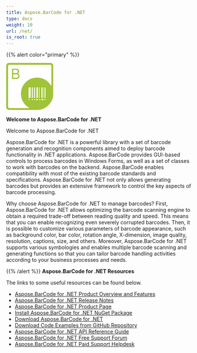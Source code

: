 ```yaml
---
title: Aspose.BarCode for .NET
type: docs
weight: 10
url: /net/
is_root: true
---
```


{{% alert color="primary" %}} 

![todo:image_alt_text](home_1.png)

**Welcome to Aspose.BarCode for .NET** 

Welcome to Aspose.BarCode for .NET

Aspose.BarCode for .NET is a powerful library with a set of barcode generation and recognition components aimed to deploy barcode functionality in .NET applications. Aspose.BarCode provides GUI-based controls to process barcodes in Windows Forms, as well as a set of classes to work with barcodes on the backend. Aspose.BarCode enables compatibility with most of the existing barcode standards and specifications. Aspose.BarCode for .NET not only allows generating barcodes but provides an extensive framework to control the key aspects of barcode processing. 

Why choose Aspose.BarCode for .NET to manage barcodes? First, Aspose.BarCode for .NET allows optimizing the barcode scanning engine to obtain a required trade-off between reading quality and speed. This means that you can enable recognizing even severely corrupted barcodes. 
Then, it is possible to customize various parameters of barcode appearance, such as background color, bar color, rotation angle, X-dimension, image quality, resolution, captions, size, and others. 
Moreover, Aspose.BarCode for .NET supports various symbologies and enables multiple barcode scanning and generating functions so that you can tailor barcode handling activities according to your business processes and needs. 

{{% /alert %}} 
**Aspose.BarCode for .NET Resources**

The links to some useful resources can be found below.

- [Aspose.BarCode for .NET Product Overview and Features](/barcode/net/product-overview/)
- [Aspose.BarCode for .NET Release Notes](/barcode/net/release-notes/)
- [Aspose.BarCode for .NET Product Page](https://products.aspose.com/barcode/net)
- [Install Aspose.BarCode for .NET NuGet Package](https://www.nuget.org/packages/Aspose.Barcode/)
- [Download Aspose.BarCode for .NET](https://downloads.aspose.com/barcode/net)
- [Download Code Examples from GitHub Repository](https://github.com/aspose-barcode/Aspose.BarCode-for-.NET)
- [Aspose.BarCode for .NET API Reference Guide](https://apireference.aspose.com/barcode/net)
- [Aspose.BarCode for .NET Free Support Forum](https://forum.aspose.com/c/barcode)
- [Aspose.BarCode for .NET Paid Support Helpdesk](https://helpdesk.aspose.com/)
